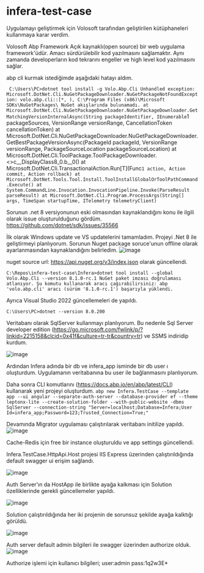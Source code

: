 # infera-test-case
 
Uygulamayı geliştirmek için Volosoft tarafından geliştirilen kütüphaneleri kullanmaya karar verdim. 

Volosoft Abp Framework Açık kaynaklı(open source) bir web uygulama framework'üdür. Amacı sürdürülebilir kod yazılmasını sağlamaktır. Aynı zamanda developerların kod tekrarını engeller ve high level kod yazılmasını sağlar.

abp cli kurmak istediğimde aşağıdaki hatayı aldım.

`
C:\Users\PC>dotnet tool install -g Volo.Abp.Cli
Unhandled exception: Microsoft.DotNet.Cli.NuGetPackageDownloader.NuGetPackageNotFoundException: volo.abp.cli::[*, ), C:\Program Files (x86)\Microsoft SDKs\NuGetPackages\ NuGet akışlarında bulunamadı.
   at Microsoft.DotNet.Cli.NuGetPackageDownloader.NuGetPackageDownloader.GetMatchingVersionInternalAsync(String packageIdentifier, IEnumerable`1 packageSources, VersionRange versionRange, CancellationToken cancellationToken)
   at Microsoft.DotNet.Cli.NuGetPackageDownloader.NuGetPackageDownloader.GetBestPackageVersionAsync(PackageId packageId, VersionRange versionRange, PackageSourceLocation packageSourceLocation)
   at Microsoft.DotNet.Cli.ToolPackage.ToolPackageDownloader.<>c__DisplayClass8_0.<InstallPackage>b__0()
   at Microsoft.DotNet.Cli.TransactionalAction.Run[T](Func`1 action, Action commit, Action rollback)
   at Microsoft.DotNet.Tools.Tool.Install.ToolInstallGlobalOrToolPathCommand.Execute()
   at System.CommandLine.Invocation.InvocationPipeline.Invoke(ParseResult parseResult)
   at Microsoft.DotNet.Cli.Program.ProcessArgs(String[] args, TimeSpan startupTime, ITelemetry telemetryClient)
`

Sorunun .net 8 versiyonunun eski olmasından kaynaklandığını konu ile ilgili olarak issue oluşturulduğunu gördüm. 
https://github.com/dotnet/sdk/issues/35566

İlk olarak Windows update ve VS updatelerini tamamladım. Projeyi .Net 8 ile geliştirmeyi planlıyorum.
Sorunun Nuget package soruce'unun offline olarak ayarlanmasından kaynaklandığını belirledim.
![image](https://github.com/hasanbinboga/infera-test-case/assets/27738643/c99780df-1e4f-4695-afb8-826e180f0f33)

nuget source url: https://api.nuget.org/v3/index.json olarak güncellendi. 

`
C:\Repos\infera-test-case\Infera>dotnet tool install --global Volo.Abp.Cli --version 8.1.0-rc.1
NuGet paket imzası doğrulaması atlanıyor.
Şu komutu kullanarak aracı çağırabilirsiniz: abp
'volo.abp.cli' aracı (sürüm '8.1.0-rc.1') başarıyla yüklendi.
`

Ayrıca Visual Studio 2022 güncellemeleri de yapıldı.

`
C:\Users\PC>dotnet --version
8.0.200
`

Veritabanı olarak SqlServer kullanmayı planlıyorum. Bu nedenle Sql Server developer edition (https://go.microsoft.com/fwlink/p/?linkid=2215158&clcid=0x41f&culture=tr-tr&country=tr) ve SSMS indiridip kurdum.

![image](https://github.com/hasanbinboga/infera-test-case/assets/27738643/02ea0c76-9f34-4a2e-9bd0-bf4c7b099a0b)

Ardından Infera adında bir db ve infera_app isminde bir db user ı oluşturdum. Uygulamanın veritabanına bu user ile bağlanmasını planlıyorum.

Daha sonra CLI komutlarını (https://docs.abp.io/en/abp/latest/CLI) kullanarak yeni projeyi oluşturdum.
`abp new Infera.TestCase --template app --ui angular --separate-auth-server --database-provider ef --theme leptonx-lite --create-solution-folder --with-public-website -dbms SqlServer --connection-string "Server=localhost;Database=Infera;User Id=infera_app;Password=123;Trusted_Connection=True;"`

Devamında Migrator uygulaması çalıştırılarak veritabanı initilize yapıldı.
![image](https://github.com/hasanbinboga/infera-test-case/assets/27738643/507070cf-87b1-4833-869b-09887bf997bf)


Cache-Redis için free bir instance oluşturuldu ve app settings güncellendi. 

Infera.TestCase.HttpApi.Host projesi IIS Express üzerinden çalıştırıldığında default swagger ui erişim sağlandı.

![image](https://github.com/hasanbinboga/infera-test-case/assets/27738643/db2fc585-4975-4266-9cf6-4404bddc3105)

Auth Server'ın da HostApp ile birlikte ayağa kalkması için Solution özelliklerinde gerekli güncellemeler yapıldı.

![image](https://github.com/hasanbinboga/infera-test-case/assets/27738643/b7e1bd95-4fa3-4cdc-8d29-6a291dbfb81c)

Solution çalıştırıldığında her iki projenin de sorunsuz şekilde ayağa kalktığı görüldü.

![image](https://github.com/hasanbinboga/infera-test-case/assets/27738643/df4db05b-174e-469b-8bae-cca8cae17134)

Auth server default admin bilgileri ile swagger üzerinden authorize olduk.
![image](https://github.com/hasanbinboga/infera-test-case/assets/27738643/619bebbe-d3cf-442d-850f-a05725d8540c)

Authorize işlemi için kullanıcı bilgileri;
user:admin
pass:1q2w3E*
